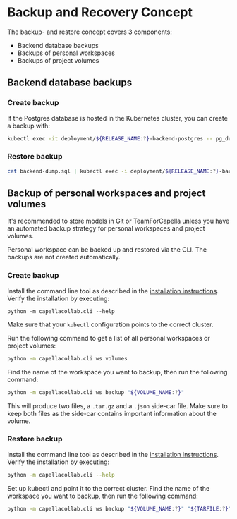 <!--
 ~ SPDX-FileCopyrightText: Copyright DB InfraGO AG and contributors
 ~ SPDX-License-Identifier: Apache-2.0
 -->

# Backup and Recovery Concept

The backup- and restore concept covers 3 components:

- Backend database backups
- Backups of personal workspaces
- Backups of project volumes

## Backend database backups

### Create backup

If the Postgres database is hosted in the Kubernetes cluster, you can create a
backup with:

```zsh
kubectl exec -it deployment/${RELEASE_NAME:?}-backend-postgres -- pg_dump -U backend > backend-dump.sql
```

### Restore backup

```zsh
cat backend-dump.sql | kubectl exec -i deployment/${RELEASE_NAME:?}-backend-postgres -- psql -U backend
```

## Backup of personal workspaces and project volumes

It's recommended to store models in Git or TeamForCapella unless you have an
automated backup strategy for personal workspaces and project volumes.

Personal workspace can be backed up and restored via the CLI. The backups are
not created automatically.

### Create backup

Install the command line tool as described in the
[installation instructions](./cli.md). Verify the installation by executing:

```
python -m capellacollab.cli --help
```

Make sure that your `kubectl` configuration points to the correct cluster.

Run the following command to get a list of all personal workspaces or project
volumes:

```zsh
python -m capellacollab.cli ws volumes
```

Find the name of the workspace you want to backup, then run the following
command:

```zsh
python -m capellacollab.cli ws backup "${VOLUME_NAME:?}"
```

This will produce two files, a `.tar.gz` and a `.json` side-car file. Make sure
to keep both files as the side-car contains important information about the
volume.

### Restore backup

Install the command line tool as described in the
[installation instructions](./cli.md). Verify the installation by executing:

```zsh
python -m capellacollab.cli --help
```

Set up kubectl and point it to the correct cluster. Find the name of the
workspace you want to backup, then run the following command:

```zsh
python -m capellacollab.cli ws backup "${VOLUME_NAME:?}" "${TARFILE:?}"--storage-class-name "${STORAGE_CLASS_NAME:?}"
```
